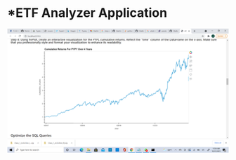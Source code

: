 # *ETF Analyzer Application



![Alt text](https://github.com/chaimkriger/Challenge-7/blob/main/2021-10-31%20(1).png)